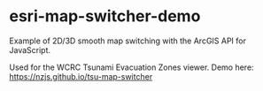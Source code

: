 # esri-map-switcher-demo
Example of 2D/3D smooth map switching with the ArcGIS API for JavaScript.

Used for the WCRC Tsunami Evacuation Zones viewer.
Demo here: https://nzjs.github.io/tsu-map-switcher